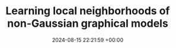---
layout: post
title:  "Learning local neighborhoods of non-Gaussian graphical models"
date:   2024-08-15 22:21:59 +00:00
# image: /images/3dgaussian.jpg TODO Change!
categories: research
# author: "Sarah Liaw"
# authors: "<strong>Sarah Liaw</strong>"
venue: "Accepted at AAAI'25 (Main technical track)"
# arxiv: https://arxiv.org/abs/2308.14737
# code: https://github.com/leonidk/fmb-plus
# website: https://leonidk.github.io/fmb-plus
---